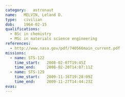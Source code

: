 ```yaml
---
category:	astronaut
name:	MELVIN, Leland D.
type:	civilian
dob:	1964-02-15
qualifications:
  - BSc in chemistry
  - MSc in materials science engineering
references:
  - http://www.nasa.gov/pdf/740566main_current.pdf
missions:
  - name: STS-122
    time_start:   2008-02-07T19:45Z
    time_end:     2008-02-20T14:07:11Z
  - name: STS-129
    time_start:   2009-11-16T19:28:09Z
    time_end:     2009-11-27T14:44:23Z
evas:
---
```

